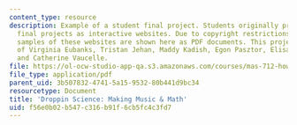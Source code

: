 ```yaml
---
content_type: resource
description: Example of a student final project. Students originally presented their
  final projects as interactive websites. Due to copyright restrictions, however,
  samples of these websites are shown here as PDF documents. This project is courtesy
  of Virginia Eubanks, Tristan Jehan, Maddy Kadish, Egon Pasztor, Elisabeth Sylvan,
  and Catherine Vaucelle.
file: https://ol-ocw-studio-app-qa.s3.amazonaws.com/courses/mas-712-how-to-learn-almost-anything-spring-2001/f56e0b02b547c316b91f6cb5fc4c3fd7_Droppin_Science.pdf
file_type: application/pdf
parent_uid: 3b507832-4741-5a15-9532-80b441d9bc34
resourcetype: Document
title: 'Droppin Science: Making Music & Math'
uid: f56e0b02-b547-c316-b91f-6cb5fc4c3fd7
---
```

